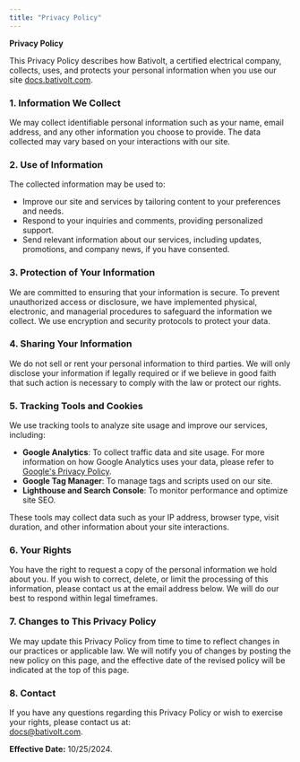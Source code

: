 ```yaml
---
title: "Privacy Policy"
---
```


**Privacy Policy**

This Privacy Policy describes how Bativolt, a certified electrical company, collects, uses, and protects your personal information when you use our site [docs.bativolt.com](http://docs.bativolt.com).

### 1. Information We Collect

We may collect identifiable personal information such as your name, email address, and any other information you choose to provide. The data collected may vary based on your interactions with our site.

### 2. Use of Information

The collected information may be used to:
- Improve our site and services by tailoring content to your preferences and needs.
- Respond to your inquiries and comments, providing personalized support.
- Send relevant information about our services, including updates, promotions, and company news, if you have consented.

### 3. Protection of Your Information

We are committed to ensuring that your information is secure. To prevent unauthorized access or disclosure, we have implemented physical, electronic, and managerial procedures to safeguard the information we collect. We use encryption and security protocols to protect your data.

### 4. Sharing Your Information

We do not sell or rent your personal information to third parties. We will only disclose your information if legally required or if we believe in good faith that such action is necessary to comply with the law or protect our rights.

### 5. Tracking Tools and Cookies

We use tracking tools to analyze site usage and improve our services, including:

- **Google Analytics**: To collect traffic data and site usage. For more information on how Google Analytics uses your data, please refer to [Google's Privacy Policy](https://policies.google.com/privacy).
- **Google Tag Manager**: To manage tags and scripts used on our site.
- **Lighthouse and Search Console**: To monitor performance and optimize site SEO.

These tools may collect data such as your IP address, browser type, visit duration, and other information about your site interactions.

### 6. Your Rights

You have the right to request a copy of the personal information we hold about you. If you wish to correct, delete, or limit the processing of this information, please contact us at the email address below. We will do our best to respond within legal timeframes.

### 7. Changes to This Privacy Policy

We may update this Privacy Policy from time to time to reflect changes in our practices or applicable law. We will notify you of changes by posting the new policy on this page, and the effective date of the revised policy will be indicated at the top of this page.

### 8. Contact

If you have any questions regarding this Privacy Policy or wish to exercise your rights, please contact us at:  
[docs@bativolt.com](mailto:docs@bativolt.com).

**Effective Date:** 10/25/2024.
